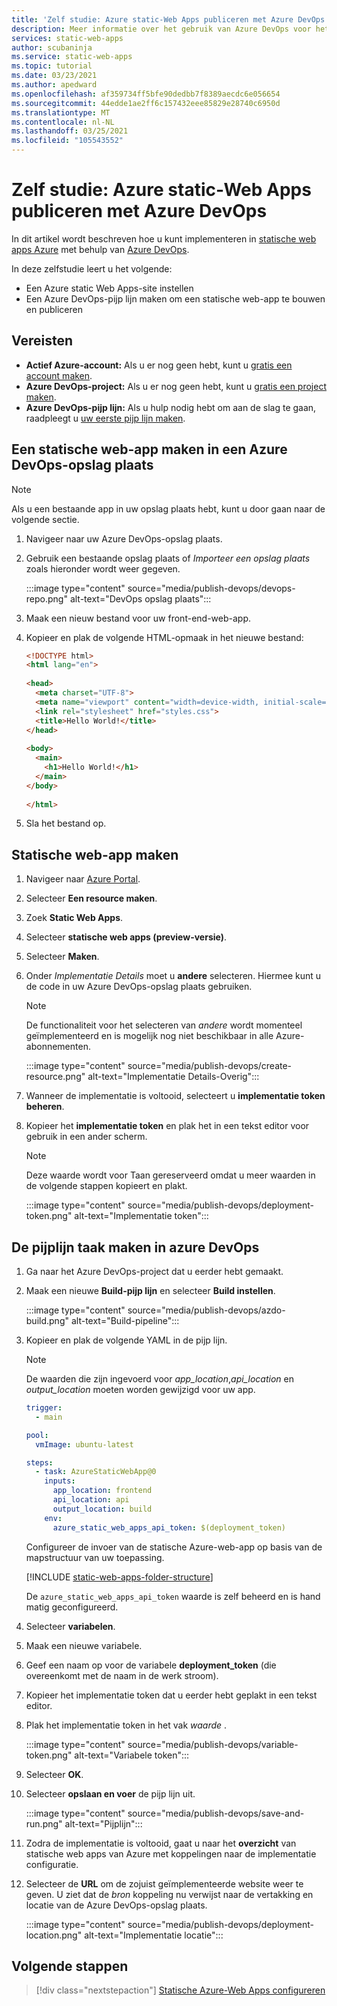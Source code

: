```yaml
---
title: 'Zelf studie: Azure static-Web Apps publiceren met Azure DevOps'
description: Meer informatie over het gebruik van Azure DevOps voor het publiceren van statische Web Apps van Azure.
services: static-web-apps
author: scubaninja
ms.service: static-web-apps
ms.topic: tutorial
ms.date: 03/23/2021
ms.author: apedward
ms.openlocfilehash: af359734ff5bfe90dedbb7f8389aecdc6e056654
ms.sourcegitcommit: 44edde1ae2ff6c157432eee85829e28740c6950d
ms.translationtype: MT
ms.contentlocale: nl-NL
ms.lasthandoff: 03/25/2021
ms.locfileid: "105543552"
---
```

# <a name="tutorial-publish-azure-static-web-apps-with-azure-devops"></a>Zelf studie: Azure static-Web Apps publiceren met Azure DevOps

In dit artikel wordt beschreven hoe u kunt implementeren in [statische web apps Azure](./overview.md) met behulp van [Azure DevOps](https://dev.azure.com/).

In deze zelfstudie leert u het volgende:

- Een Azure static Web Apps-site instellen
- Een Azure DevOps-pijp lijn maken om een statische web-app te bouwen en publiceren

## <a name="prerequisites"></a>Vereisten

- **Actief Azure-account:** Als u er nog geen hebt, kunt u [gratis een account maken](https://azure.microsoft.com/free/).
- **Azure DevOps-project:** Als u er nog geen hebt, kunt u [gratis een project maken](https://azure.microsoft.com/pricing/details/devops/azure-devops-services/).
- **Azure DevOps-pijp lijn:** Als u hulp nodig hebt om aan de slag te gaan, raadpleegt u [uw eerste pijp lijn maken](https://docs.microsoft.com/azure/devops/pipelines/create-first-pipeline?view=azure-devops&preserve-view=true).

## <a name="create-a-static-web-app-in-an-azure-devops-repository"></a>Een statische web-app maken in een Azure DevOps-opslag plaats

  > [!NOTE]
  > Als u een bestaande app in uw opslag plaats hebt, kunt u door gaan naar de volgende sectie.

1. Navigeer naar uw Azure DevOps-opslag plaats.

1. Gebruik een bestaande opslag plaats of _Importeer een opslag plaats_ zoals hieronder wordt weer gegeven.
  
    :::image type="content" source="media/publish-devops/devops-repo.png" alt-text="DevOps opslag plaats":::

1. Maak een nieuw bestand voor uw front-end-web-app.

1. Kopieer en plak de volgende HTML-opmaak in het nieuwe bestand:

    ```html
    <!DOCTYPE html>
    <html lang="en">
  
    <head>
      <meta charset="UTF-8">
      <meta name="viewport" content="width=device-width, initial-scale=1.0">
      <link rel="stylesheet" href="styles.css">
      <title>Hello World!</title>
    </head>
  
    <body>
      <main>
        <h1>Hello World!</h1>
      </main>
    </body>
  
    </html>
    ```

1. Sla het bestand op.

## <a name="create-a-static-web-app"></a>Statische web-app maken

1. Navigeer naar [Azure Portal](https://portal.azure.com).

1. Selecteer **Een resource maken**.

1. Zoek **Static Web Apps**.

1. Selecteer **statische web apps (preview-versie)**.

1. Selecteer **Maken**.

1. Onder _Implementatie Details_ moet u **andere** selecteren. Hiermee kunt u de code in uw Azure DevOps-opslag plaats gebruiken.

    > [!NOTE]
    > De functionaliteit voor het selecteren van _andere_ wordt momenteel geïmplementeerd en is mogelijk nog niet beschikbaar in alle Azure-abonnementen.

    :::image type="content" source="media/publish-devops/create-resource.png" alt-text="Implementatie Details-Overig":::

1. Wanneer de implementatie is voltooid, selecteert u **implementatie token beheren**.

1. Kopieer het **implementatie token** en plak het in een tekst editor voor gebruik in een ander scherm.

    > [!NOTE]
    > Deze waarde wordt voor Taan gereserveerd omdat u meer waarden in de volgende stappen kopieert en plakt.

    :::image type="content" source="media/publish-devops/deployment-token.png" alt-text="Implementatie token":::

## <a name="create-the-pipeline-task-in-azure-devops"></a>De pijplijn taak maken in azure DevOps

1. Ga naar het Azure DevOps-project dat u eerder hebt gemaakt.

2. Maak een nieuwe **Build-pijp lijn** en selecteer **Build instellen**.

    :::image type="content" source="media/publish-devops/azdo-build.png" alt-text="Build-pipeline":::

3. Kopieer en plak de volgende YAML in de pijp lijn.

    > [!NOTE]
    > De waarden die zijn ingevoerd voor _app_location_,_api_location_ en _output_location_ moeten worden gewijzigd voor uw app.  

    ```yaml
    trigger:
      - main
    
    pool:
      vmImage: ubuntu-latest
    
    steps:
      - task: AzureStaticWebApp@0
        inputs:
          app_location: frontend 
          api_location: api
          output_location: build
        env:
          azure_static_web_apps_api_token: $(deployment_token)
    ```

    Configureer de invoer van de statische Azure-web-app op basis van de mapstructuur van uw toepassing.

    [!INCLUDE [static-web-apps-folder-structure](../../includes/static-web-apps-folder-structure.md)]

    De `azure_static_web_apps_api_token` waarde is zelf beheerd en is hand matig geconfigureerd.

4. Selecteer **variabelen**.

5. Maak een nieuwe variabele.

6. Geef een naam op voor de variabele **deployment_token** (die overeenkomt met de naam in de werk stroom).

7. Kopieer het implementatie token dat u eerder hebt geplakt in een tekst editor.

8. Plak het implementatie token in het vak _waarde_ .

    :::image type="content" source="media/publish-devops/variable-token.png" alt-text="Variabele token":::

9. Selecteer **OK**.

10. Selecteer **opslaan en voer** de pijp lijn uit.

    :::image type="content" source="media/publish-devops/save-and-run.png" alt-text="Pijplijn":::

11. Zodra de implementatie is voltooid, gaat u naar het **overzicht** van statische web apps van Azure met koppelingen naar de implementatie configuratie.

12. Selecteer de **URL** om de zojuist geïmplementeerde website weer te geven. U ziet dat de _bron_ koppeling nu verwijst naar de vertakking en locatie van de Azure DevOps-opslag plaats.

    :::image type="content" source="media/publish-devops/deployment-location.png" alt-text="Implementatie locatie":::

## <a name="next-steps"></a>Volgende stappen

> [!div class="nextstepaction"]
> [Statische Azure-Web Apps configureren](./configuration.md)
